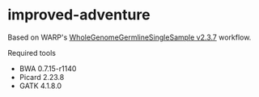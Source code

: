 # improved-adventure

Based on WARP's [WholeGenomeGermlineSingleSample v2.3.7](https://github.com/broadinstitute/warp/releases/tag/WholeGenomeGermlineSingleSample_v2.3.7) workflow.

Required tools

* BWA 0.7.15-r1140
* Picard 2.23.8
* GATK 4.1.8.0

